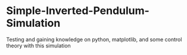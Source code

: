 # Simple-Inverted-Pendulum-Simulation
Testing and gaining knowledge on python, matplotlib, and some control theory with this simulation
